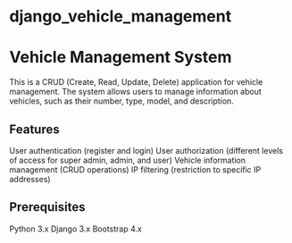 # django_vehicle_management


# Vehicle Management System
This is a CRUD (Create, Read, Update, Delete) application for vehicle management. The system allows users to manage information about vehicles, such as their number, type, model, and description.

## Features
User authentication (register and login)
User authorization (different levels of access for super admin, admin, and user)
Vehicle information management (CRUD operations)
IP filtering (restriction to specific IP addresses)
## Prerequisites
Python 3.x
Django 3.x
Bootstrap 4.x
